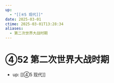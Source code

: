 ```yaml
---
up:
  - "[[④5 现代]]"
date: 2025-03-01
ctime: 2025-03-01T13:28:34
aliases:
  - 第二次世界大战时期
---
```


# ④52 第二次世界大战时期

- up: [[④5 现代]]
